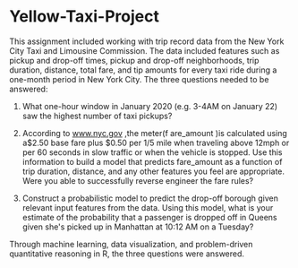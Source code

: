 # Yellow-Taxi-Project
This assignment included working with trip record data from the New York City Taxi and Limousine Commission. The data included features such as pickup and drop-off times, pickup and drop-off neighborhoods, trip duration, distance, total fare, and tip amounts for every taxi ride during a one-month period in New York City. The three questions needed to be answered: 

  1. What one-hour window in January 2020 (e.g. 3-4AM on January 22) saw the highest number of taxi pickups?

  2. According to www.nyc.gov ,the meter(f are_amount )is calculated using a$2.50 base fare  plus $0.50 per 1/5 mile when traveling above 12mph  or      per 60 seconds in slow traffic or when the vehicle is stopped. Use this information to build a model that predicts  fare_amount as a function        of trip duration, distance, and any other features you feel are appropriate. Were you able to successfully reverse engineer the fare rules?

  3. Construct a probabilistic model to predict the drop-off borough given relevant input features from the data. Using this model, what is your 
     estimate of the probability that a passenger is dropped off in Queens given she's picked up in Manhattan at 10:12 AM on a Tuesday? 
     
Through machine learning, data visualization, and problem-driven quantitative reasoning in R, the three questions were answered. 

